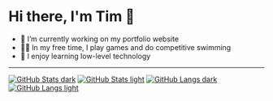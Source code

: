 # Hi there, I'm Tim 👋

- 🔭 I’m currently working on my portfolio website
- 👨‍💻 In my free time, I play games and do competitive swimming
- 🌱 I enjoy learning low-level technology

---

[![GitHub Stats dark](https://github-readme-stats.vercel.app/api?username=timgoellner&hide_title=true&show_icons=true&theme=dark#gh-dark-mode-only)](https://github.com/anuraghazra/github-readme-stats#gh-dark-mode-only)
[![GitHub Stats light](https://github-readme-stats.vercel.app/api?username=timgoellner&hide_title=true&show_icons=true&theme=default#gh-light-mode-only)](https://github.com/anuraghazra/github-readme-stats#gh-light-mode-only)
[![GitHub Langs dark](https://github-readme-stats.vercel.app/api/top-langs/?username=timgoellner&layout=compact&theme=dark#gh-dark-mode-only)](https://github.com/anuraghazra/github-readme-stats#gh-dark-mode-only)
[![GitHub Langs light](https://github-readme-stats.vercel.app/api/top-langs/?username=timgoellner&layout=compact&theme=default#gh-light-mode-only)](https://github.com/anuraghazra/github-readme-stats#gh-light-mode-only)
